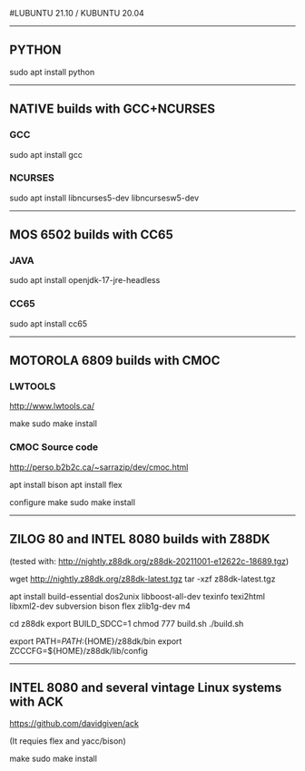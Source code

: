 #LUBUNTU 21.10 / KUBUNTU 20.04

-----------------------------
## PYTHON
sudo apt install python

-----------------------------
## NATIVE builds with GCC+NCURSES

### GCC
sudo apt install gcc

### NCURSES
sudo apt install libncurses5-dev libncursesw5-dev

-----------------------------
## MOS 6502 builds with CC65

### JAVA
sudo apt install openjdk-17-jre-headless

### CC65
sudo apt install cc65

-----------------------------
## MOTOROLA 6809 builds with CMOC

### LWTOOLS
http://www.lwtools.ca/

make
sudo make install

### CMOC Source code
http://perso.b2b2c.ca/~sarrazip/dev/cmoc.html

apt install bison
apt install flex

configure
make
sudo make install

----------------------

## ZILOG 80 and INTEL 8080 builds with Z88DK

(tested with: http://nightly.z88dk.org/z88dk-20211001-e12622c-18689.tgz)

wget http://nightly.z88dk.org/z88dk-latest.tgz
tar -xzf z88dk-latest.tgz

apt install
    build-essential
    dos2unix
    libboost-all-dev
    texinfo
    texi2html
    libxml2-dev
    subversion
    bison
    flex
    zlib1g-dev
    m4

cd z88dk
export BUILD_SDCC=1
chmod 777 build.sh
./build.sh

export PATH=${PATH}:${HOME}/z88dk/bin
export ZCCCFG=${HOME}/z88dk/lib/config

----------------------------------------------------------

## INTEL 8080 and several vintage Linux systems with ACK

https://github.com/davidgiven/ack

(It requies flex and yacc/bison)

make
sudo make install


